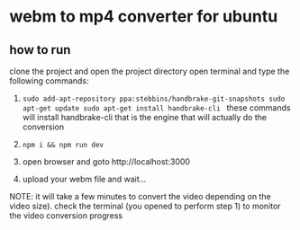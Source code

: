 # webm to mp4 converter for ubuntu

## how to run 

clone the project and open the project directory
open terminal and type the following commands:
1. `sudo add-apt-repository ppa:stebbins/handbrake-git-snapshots
sudo apt-get update
sudo apt-get install handbrake-cli
`
these commands will install handbrake-cli that is the engine that will actually do the conversion

3. `npm i && npm run dev`
   
4. open browser and goto http://localhost:3000

5. upload your webm file and wait... 

NOTE: it will take a few minutes to convert the video depending on the video size). check the terminal (you opened to perform step 1) to monitor the video conversion progress 
